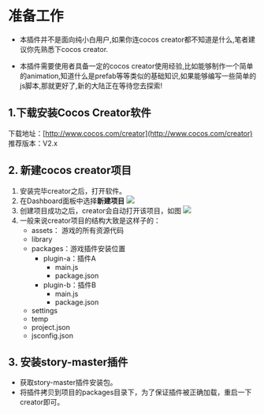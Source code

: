 # 准备工作
- 本插件并不是面向纯小白用户,如果你连cocos creator都不知道是什么,笔者建议你先熟悉下cocos creator.

- 本插件需要使用者具备一定的cocos creator使用经验,比如能够制作一个简单的animation,知道什么是prefab等等类似的基础知识,如果能够编写一些简单的js脚本,那就更好了,新的大陆正在等待您去探索!


## 1.下载安装Cocos Creator软件

下载地址：[http://www.cocos.com/creator](http://www.cocos.com/creator)   
推荐版本：V2.x

## 2. 新建cocos creator项目

1. 安装完毕creator之后，打开软件。
2. 在Dashboard面板中选择**新建项目**
![](/assets/story-master/createProject.png)
3. 创建项目成功之后，creator会自动打开该项目，如图
![](/assets/story-master/emptyProject.png)
4. 一般来说creator项目的结构大致是这样子的：
    * assets： 游戏的所有资源代码
    * library
    * packages：游戏插件安装位置
      * plugin-a：插件A
        * main.js
        * package.json
      * plugin-b：插件B
        * main.js
        * package.json
    * settings
    * temp
    * project.json
    * jsconfig.json

## 3. 安装story-master插件
- 获取story-master插件安装包。
- 将插件拷贝到项目的packages目录下，为了保证插件被正确加载，重启一下creator即可。




